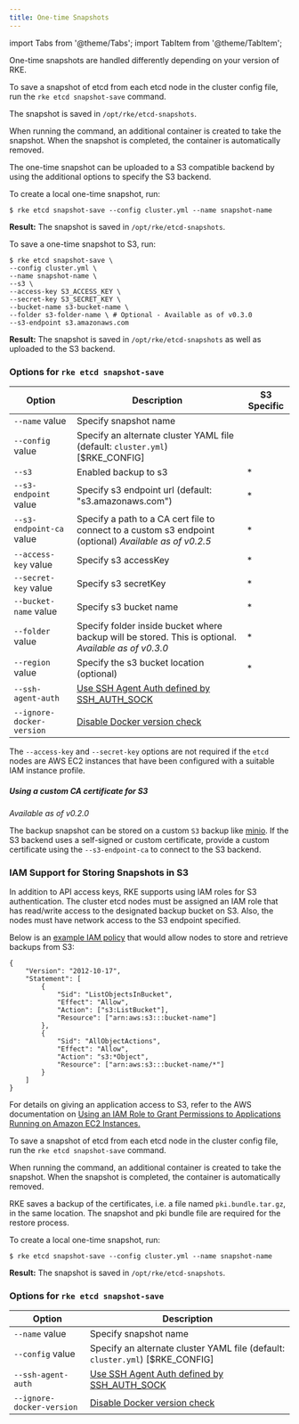 ```yaml
---
title: One-time Snapshots
---
```


import Tabs from '@theme/Tabs';
import TabItem from '@theme/TabItem';

One-time snapshots are handled differently depending on your version of RKE.

<Tabs>
<TabItem value="RKE v0.2.0+">

To save a snapshot of etcd from each etcd node in the cluster config file, run the `rke etcd snapshot-save` command.

The snapshot is saved in `/opt/rke/etcd-snapshots`.

When running the command, an additional container is created to take the snapshot. When the snapshot is completed, the container is automatically removed.

The one-time snapshot can be uploaded to a S3 compatible backend by using the additional options to specify the S3 backend.

To create a local one-time snapshot, run:

```
$ rke etcd snapshot-save --config cluster.yml --name snapshot-name
```

**Result:** The snapshot is saved in `/opt/rke/etcd-snapshots`.

To save a one-time snapshot to S3, run:

```
$ rke etcd snapshot-save \
--config cluster.yml \
--name snapshot-name \
--s3 \
--access-key S3_ACCESS_KEY \
--secret-key S3_SECRET_KEY \
--bucket-name s3-bucket-name \
--folder s3-folder-name \ # Optional - Available as of v0.3.0
--s3-endpoint s3.amazonaws.com
```

**Result:** The snapshot is saved in `/opt/rke/etcd-snapshots` as well as uploaded to the S3 backend.

### Options for `rke etcd snapshot-save`

| Option | Description | S3 Specific |
| --- | --- | --- |
|   `--name` value         |    Specify snapshot name |  |
|   `--config` value       |    Specify an alternate cluster YAML file (default: `cluster.yml`) [$RKE_CONFIG] |  |
|   `--s3`                 |    Enabled backup to s3 |   * |
|   `--s3-endpoint` value  |    Specify s3 endpoint url (default: "s3.amazonaws.com") |   * |
| `--s3-endpoint-ca` value     |    Specify a path to a CA cert file to connect to a custom s3 endpoint (optional) _Available as of v0.2.5_ | * |
|   `--access-key` value   |    Specify s3 accessKey |   * |
|   `--secret-key` value   |    Specify s3 secretKey |  * |
|   `--bucket-name` value  |    Specify s3 bucket name |   * |
|   `--folder` value  |    Specify folder inside  bucket where backup will be stored. This is optional. _Available as of v0.3.0_ |   * |
|   `--region` value       |    Specify the s3 bucket location (optional) |   * |
| `--ssh-agent-auth`      |   [Use SSH Agent Auth defined by SSH_AUTH_SOCK](../../config-options/config-options.md#ssh-agent) | |
| `--ignore-docker-version`  | [Disable Docker version check](../../config-options/config-options.md#supported-docker-versions) |

The `--access-key` and `--secret-key` options are not required if the `etcd` nodes are AWS EC2 instances that have been configured with a suitable IAM instance profile.

##### Using a custom CA certificate for S3

_Available as of v0.2.0_

The backup snapshot can be stored on a custom `S3` backup like [minio](https://min.io/). If the S3 backend uses a self-signed or custom certificate, provide a custom certificate using the `--s3-endpoint-ca` to connect to the S3 backend.

### IAM Support for Storing Snapshots in S3

In addition to API access keys, RKE supports using IAM roles for S3 authentication. The cluster etcd nodes must be assigned an IAM role that has read/write access to the designated backup bucket on S3. Also, the nodes must have network access to the S3 endpoint specified.

Below is an [example IAM policy](https://docs.aws.amazon.com/IAM/latest/UserGuide/reference_policies_examples_s3_rw-bucket.html) that would allow nodes to store and retrieve backups from S3:

```
{
    "Version": "2012-10-17",
    "Statement": [
        {
            "Sid": "ListObjectsInBucket",
            "Effect": "Allow",
            "Action": ["s3:ListBucket"],
            "Resource": ["arn:aws:s3:::bucket-name"]
        },
        {
            "Sid": "AllObjectActions",
            "Effect": "Allow",
            "Action": "s3:*Object",
            "Resource": ["arn:aws:s3:::bucket-name/*"]
        }
    ]
}
```

For details on giving an application access to S3, refer to the AWS documentation on [Using an IAM Role to Grant Permissions to Applications Running on Amazon EC2 Instances.](https://docs.aws.amazon.com/IAM/latest/UserGuide/id_roles_use_switch-role-ec2.html)

</TabItem>
<TabItem value="RKE before v0.2.0">

To save a snapshot of etcd from each etcd node in the cluster config file, run the `rke etcd snapshot-save` command.

When running the command, an additional container is created to take the snapshot. When the snapshot is completed, the container is automatically removed.

RKE saves a backup of the certificates, i.e. a file named `pki.bundle.tar.gz`, in the same location. The snapshot and pki bundle file are required for the restore process.

To create a local one-time snapshot, run:

```
$ rke etcd snapshot-save --config cluster.yml --name snapshot-name
```

**Result:** The snapshot is saved in `/opt/rke/etcd-snapshots`.

### Options for `rke etcd snapshot-save`

| Option | Description |
| --- | --- |
|   `--name` value         |    Specify snapshot name |
|   `--config` value       |    Specify an alternate cluster YAML file (default: `cluster.yml`) [$RKE_CONFIG] |
| `--ssh-agent-auth`      |   [Use SSH Agent Auth defined by SSH_AUTH_SOCK](../../config-options/config-options.md#ssh-agent) |
| `--ignore-docker-version`  | [Disable Docker version check](../../config-options/config-options.md#supported-docker-versions) |

</TabItem>
</Tabs>
